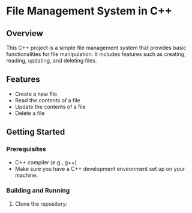 # File Management System in C++

## Overview

This C++ project is a simple file management system that provides basic functionalities for file manipulation. It includes features such as creating, reading, updating, and deleting files.

## Features

- Create a new file
- Read the contents of a file
- Update the contents of a file
- Delete a file

## Getting Started

### Prerequisites

- C++ compiler (e.g., g++)
- Make sure you have a C++ development environment set up on your machine.

### Building and Running

1. Clone the repository:

   
  

